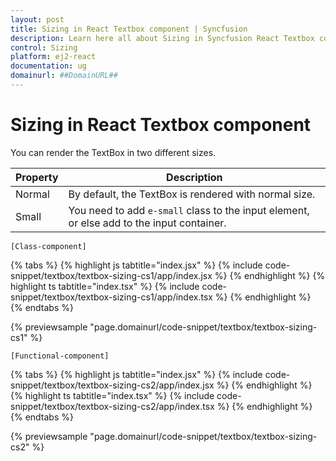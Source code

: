 ```yaml
---
layout: post
title: Sizing in React Textbox component | Syncfusion
description: Learn here all about Sizing in Syncfusion React Textbox component of Syncfusion Essential JS 2 and more.
control: Sizing 
platform: ej2-react
documentation: ug
domainurl: ##DomainURL##
---
```


# Sizing in React Textbox component

You can render the TextBox in two different sizes.

Property   | Description
------------ | -------------
  Normal     | By default, the TextBox is rendered with normal size.
  Small      | You need to add `e-small` class to the input element, or else add to the input container.

`[Class-component]`

{% tabs %}
{% highlight js tabtitle="index.jsx" %}
{% include code-snippet/textbox/textbox-sizing-cs1/app/index.jsx %}
{% endhighlight %}
{% highlight ts tabtitle="index.tsx" %}
{% include code-snippet/textbox/textbox-sizing-cs1/app/index.tsx %}
{% endhighlight %}
{% endtabs %}

 {% previewsample "page.domainurl/code-snippet/textbox/textbox-sizing-cs1" %}

`[Functional-component]`

{% tabs %}
{% highlight js tabtitle="index.jsx" %}
{% include code-snippet/textbox/textbox-sizing-cs2/app/index.jsx %}
{% endhighlight %}
{% highlight ts tabtitle="index.tsx" %}
{% include code-snippet/textbox/textbox-sizing-cs2/app/index.tsx %}
{% endhighlight %}
{% endtabs %}

 {% previewsample "page.domainurl/code-snippet/textbox/textbox-sizing-cs2" %}
